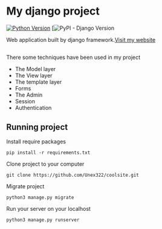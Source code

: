 # My django project
[![Python Version](https://img.shields.io/badge/python-3.11-brightgreen.svg)](https://python.org)
[![PyPI - Django Version](https://user-images.githubusercontent.com/122446940/232234899-7a4c7412-abfd-4943-9482-4bf7f6595715.png)


Web application built by django framework.[Visit my website](http://unex322.beget.tech/)

##
There some techniques have been used in my project
  * The Model layer
  * The View layer
  * The template layer
  * Forms
  * The Admin
  * Session
  * Authentication
	
## Running project
Install require packages

	pip install -r requirements.txt

Clone project to your computer

	git clone https://github.com/Unex322/coolsite.git

Migrate project

	python3 manage.py migrate
		
Run your server on your localhost

	python3 manage.py runserver
